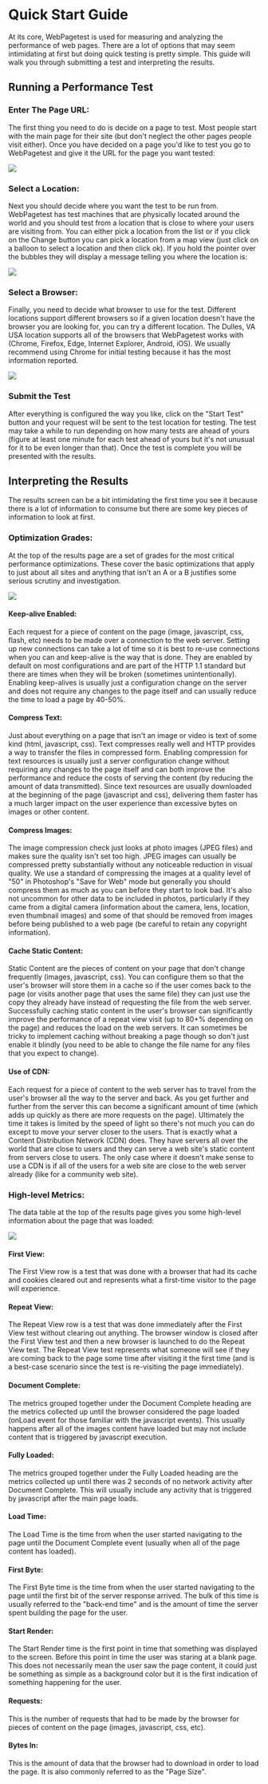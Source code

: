 # Quick Start Guide
At its core, WebPagetest is used for measuring and analyzing the performance of web pages.  There are a lot of options that may seem intimidating at first but doing quick testing is pretty simple.  This guide will walk you through submitting a test and interpreting the results.

## Running a Performance Test
### Enter The Page URL:
The first thing you need to do is decide on a page to test.  Most people start with the main page for their site (but don't neglect the other pages people visit either).  Once you have decided on a page you'd like to test you go to WebPagetest and give it the URL for the page you want tested:

![](qs_url.png)

### Select a Location:
Next you should decide where you want the test to be run from.  WebPagetest has test machines that are physically located around the world and you should test from a location that is close to where your users are visiting from.  You can either pick a location from the list or if you click on the Change button you can pick a location from a map view (just click on a balloon to select a location and then click ok).  If you hold the pointer over the bubbles they will display a message telling you where the location is:

![](qs_map.png)

### Select a Browser:
Finally, you need to decide what browser to use for the test.  Different locations support different browsers so if a given location doesn't have the browser you are looking for, you can try a different location.  The Dulles, VA USA location supports all of the browsers that WebPagetest works with (Chrome, Firefox, Edge, Internet Explorer, Android, iOS).  We usually recommend using Chrome for initial testing because it has the most information reported.

![](qs_browser.png)

### Submit the Test
After everything is configured the way you like, click on the "Start Test" button and your request will be sent to the test location for testing.  The test may take a while to run depending on how many tests are ahead of yours (figure at least one minute for each test ahead of yours but it's not unusual for it to be even longer than that).  Once the test is complete you will be presented with the results.

## Interpreting the Results
The results screen can be a bit intimidating the first time you see it because there is a lot of information to consume but there are some key pieces of information to look at first.

### Optimization Grades:
At the top of the results page are a set of grades for the most critical performance optimizations.  These cover the basic optimizations that apply to just about all sites and anything that isn't an A or a B justifies some serious scrutiny and investigation.

![](qs_grades.png)

#### Keep-alive Enabled:
Each request for a piece of content on the page (image, javascript, css, flash, etc) needs to be made over a connection to the web server.  Setting up new connections can take a lot of time so it is best to re-use connections when you can and keep-alive is the way that is done.  They are enabled by default on most configurations and are part of the HTTP 1.1 standard but there are times when they will be broken (sometimes unintentionally).  Enabling keep-alives is usually just a configuration change on the server and does not require any changes to the page itself and can usually reduce the time to load a page by 40-50%.
#### Compress Text:
Just about everything on a page that isn't an image or video is text of some kind (html, javascript, css).  Text compresses really well and HTTP provides a way to transfer the files in compressed form.  Enabling compression for text resources is usually just a server configuration change without requiring any changes to the page itself and can both improve the performance and reduce the costs of serving the content (by reducing the amount of data transmitted).  Since text resources are usually downloaded at the beginning of the page (javascript and css), delivering them faster has a much larger impact on the user experience than excessive bytes on images or other content.
#### Compress Images:
The image compression check just looks at photo images (JPEG files) and makes sure the quality isn't set too high.  JPEG images can usually be compressed pretty substantially without any noticeable reduction in visual quality.  We use a standard of compressing the images at a quality level of "50" in Photoshop's "Save for Web" mode but generally you should compress them as much as you can before they start to look bad.  It's also not uncommon for other data to be included in photos, particularly if they came from a digital camera (information about the camera, lens, location, even thumbnail images) and some of that should be removed from images before being published to a web page (be careful to retain any copyright information).
#### Cache Static Content:
Static Content are the pieces of content on your page that don't change frequently (images, javascript, css).  You can configure them so that the user's browser will store them in a cache so if the user comes back to the page (or visits another page that uses the same file) they can just use the copy they already have instead of requesting the file from the web server.  Successfully caching static content in the user's browser can significantly improve the performance of a repeat view visit (up to 80+% depending on the page) and reduces the load on the web servers.  It can sometimes be tricky to implement caching without breaking a page though so don't just enable it blindly (you need to be able to change the file name for any files that you expect to change).
#### Use of CDN:
Each request for a piece of content to the web server has to travel from the user's browser all the way to the server and back.  As you get further and further from the server this can become a significant amount of time (which adds up quickly as there are more requests on the page).  Ultimately the time it takes is limited by the speed of light so there's not much you can do except to move your server closer to the users.  That is exactly what a Content Distribution Network (CDN) does.  They have servers all over the world that are close to users and they can serve a web site's static content from servers close to users.  The only case where it doesn't make sense to use a CDN is if all of the users for a web site are close to the web server already (like for a community web site).

### High-level Metrics:
The data table at the top of the results page gives you some high-level information about the page that was loaded:

![](qs_metrics.jpeg)

#### First View:
The First View row is a test that was done with a browser that had its cache and cookies cleared out and represents what a first-time visitor to the page will experience.
#### Repeat View:
The Repeat View row is a test that was done immediately after the First View test without clearing out anything.  The browser window is closed after the First View test and then a new browser is launched to do the Repeat View test.  The Repeat View test represents what someone will see if they are coming back to the page some time after visiting it the first time (and is a best-case scenario since the test is re-visiting the page immediately).
#### Document Complete:
The metrics grouped together under the Document Complete heading are the metrics collected up until the browser considered the page loaded (onLoad event for those familiar with the javascript events).  This usually happens after all of the images content have loaded but may not include content that is triggered by javascript execution.
#### Fully Loaded:
The metrics grouped together under the Fully Loaded heading are the metrics collected up until there was 2 seconds of no network activity after Document Complete.  This will usually include any activity that is triggered by javascript after the main page loads.
#### Load Time:
The Load Time is the time from when the user started navigating to the page until the Document Complete event (usually when all of the page content has loaded).
#### First Byte:
The First Byte time is the time from when the user started navigating to the page until the first bit of the server response arrived.  The bulk of this time is usually referred to the "back-end time" and is the amount of time the server spent building the page for the user.
#### Start Render:
The Start Render time is the first point in time that something was displayed to the screen.  Before this point in time the user was staring at a blank page.  This does not necessarily mean the user saw the page content, it could just be something as simple as a background color but it is the first indication of something happening for the user.
#### Requests:
This is the number of requests that had to be made by the browser for pieces of content on the page (images, javascript, css, etc).
#### Bytes In:
This is the amount of data that the browser had to download in order to load the page.  It is also commonly referred to as the "Page Size".